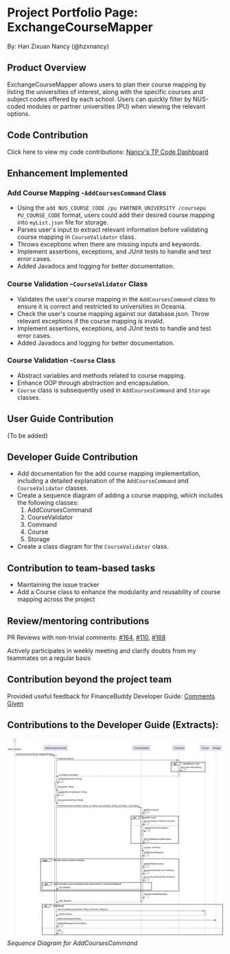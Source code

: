 # Project Portfolio Page: ExchangeCourseMapper

By: Han Zixuan Nancy (@hzxnancy)

## Product Overview

ExchangeCourseMapper allows users to plan their course mapping by listing the universities of interest, 
along with the specific courses and subject codes offered by each school. Users can quickly filter by NUS-coded 
modules or partner universities (PU) when viewing the relevant options.

## Code Contribution

Click here to view my code contributions: [Nancy's TP Code Dashboard](https://nus-cs2113-ay2425s1.github.io/tp-dashboard/?search=hzx&sort=groupTitle&sortWithin=title&timeframe=commit&mergegroup=&groupSelect=groupByRepos&breakdown=true&checkedFileTypes=docs~functional-code~test-code~other&since=2024-09-20&tabOpen=true&tabType=authorship&tabAuthor=hzxnancy&tabRepo=AY2425S1-CS2113-W10-2%2Ftp%5Bmaster%5D&authorshipIsMergeGroup=false&authorshipFileTypes=docs~functional-code~test-code&authorshipIsBinaryFileTypeChecked=false&authorshipIsIgnoredFilesChecked=false)
## Enhancement Implemented

### Add Course Mapping -`AddCoursesCommand` Class

+ Using the `add NUS_COURSE_CODE /pu PARTNER_UNIVERSITY /coursepu PU_COURSE_CODE` format, users could add their desired course mapping into `myList.json` file for storage.
+ Parses user's input to extract relevant information before validating course mapping in `CourseValidator` class.  
+ Throws exceptions when there are missing inputs and keywords. 
+ Implement assertions, exceptions, and JUnit tests to handle and test error cases.
+ Added Javadocs and logging for better documentation.

### Course Validation -`CourseValidator` Class

+ Validates the user's course mapping in the `AddCoursesCommand` class to ensure it is correct and restricted to universities in Oceania.
+ Check the user's course mapping against our database.json. Throw relevant exceptions if the course mapping is invalid. 
+ Implement assertions, exceptions, and JUnit tests to handle and test error cases.
+ Added Javadocs and logging for better documentation.

### Course Validation -`Course` Class

+ Abstract variables and methods related to course mapping. 
+ Enhance OOP through abstraction and encapsulation.
+ `Course` class is subsequently used in `AddCoursesCommand` and `Storage` classes.

## User Guide Contribution
{To be added}

## Developer Guide Contribution

+ Add documentation for the add course mapping implementation, including a detailed explanation of the `AddCourseCommand` and `CourseValidator` classes. 
+ Create a sequence diagram of adding a course mapping, which includes the following classes: 
    1. AddCoursesCommand
    2. CourseValidator
    3. Command
    4. Course
    5. Storage
+ Create a class diagram for the `CourseValidator` class.

## Contribution to team-based tasks
+ Maintaining the issue tracker
+ Add a Course class to enhance the modularity and reusability of course mapping across the project
## Review/mentoring contributions

PR Reviews with non-trivial comments: 
 [#164](https://github.com/AY2425S1-CS2113-W10-2/tp/pull/164),
[#110](https://github.com/AY2425S1-CS2113-W10-2/tp/pull/110), 
[#168](https://github.com/AY2425S1-CS2113-W10-2/tp/pull/168)

Actively participates in weekly meeting and clarify doubts from my teammates on a regular basis

## Contribution beyond the project team
Provided useful feedback for FinanceBuddy Developer Guide: [Comments Given](https://github.com/nus-cs2113-AY2425S1/tp/pull/25#pullrequestreview-2403417754)
## Contributions to the Developer Guide (Extracts):
![Class Diagram](../images/AddCoursesCommand.png)
*Sequence Diagram for AddCoursesCommand*




